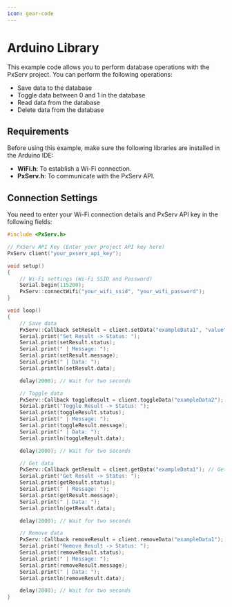 ```yaml
---
icon: gear-code
---
```


# Arduino Library

This example code allows you to perform database operations with the PxServ project. You can perform the following operations:

- Save data to the database
- Toggle data between 0 and 1 in the database
- Read data from the database
- Delete data from the database

## Requirements

Before using this example, make sure the following libraries are installed in the Arduino IDE:

- **WiFi.h**: To establish a Wi-Fi connection.
- **PxServ.h**: To communicate with the PxServ API.

## Connection Settings

You need to enter your Wi-Fi connection details and PxServ API key in the following fields:

```cpp
#include <PxServ.h>

// PxServ API Key (Enter your project API key here)
PxServ client("your_pxserv_api_key");

void setup()
{
    // Wi-Fi settings (Wi-Fi SSID and Password)
    Serial.begin(115200);
    PxServ::connectWifi("your_wifi_ssid", "your_wifi_password");
}

void loop()
{
    // Save data
    PxServ::Callback setResult = client.setData("exampleData1", "value"); // Add "value" to the "exampleData1" key
    Serial.print("Set Result -> Status: ");
    Serial.print(setResult.status);
    Serial.print(" | Message: ");
    Serial.print(setResult.message);
    Serial.print(" | Data: ");
    Serial.println(setResult.data);

    delay(2000); // Wait for two seconds

    // Toggle data
    PxServ::Callback toggleResult = client.toggleData("exampleData2"); // Toggles the value of the “exampleData2” key between 0 and 1
    Serial.print("Toggle Result -> Status: ");
    Serial.print(toggleResult.status);
    Serial.print(" | Message: ");
    Serial.print(toggleResult.message);
    Serial.print(" | Data: ");
    Serial.println(toggleResult.data);

    delay(2000); // Wait for two seconds

    // Get data
    PxServ::Callback getResult = client.getData("exampleData1"); // Get the value for the "exampleData1" key
    Serial.print("Get Result -> Status: ");
    Serial.print(getResult.status);
    Serial.print(" | Message: ");
    Serial.print(getResult.message);
    Serial.print(" | Data: ");
    Serial.println(getResult.data);

    delay(2000); // Wait for two seconds

    // Remove data
    PxServ::Callback removeResult = client.removeData("exampleData1"); // Remove the "exampleData" key
    Serial.print("Remove Result -> Status: ");
    Serial.print(removeResult.status);
    Serial.print(" | Message: ");
    Serial.print(removeResult.message);
    Serial.print(" | Data: ");
    Serial.println(removeResult.data);

    delay(2000); // Wait for two seconds
}
```
